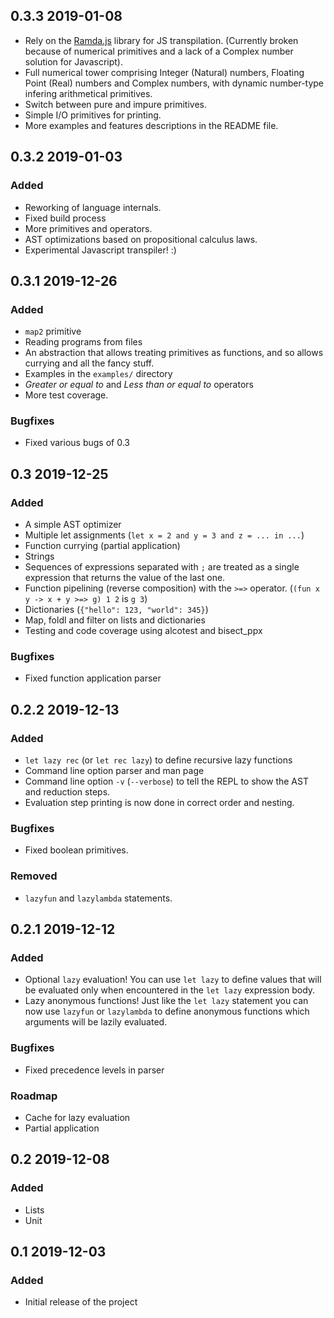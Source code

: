 ## 0.3.3 2019-01-08
- Rely on the [Ramda.js](https://ramdajs.com/) library for JS transpilation.
  (Currently broken because of numerical primitives and a lack of a Complex
  number solution for Javascript).
- Full numerical tower comprising Integer (Natural) numbers, Floating Point (Real) numbers and
  Complex numbers, with dynamic number-type infering arithmetical primitives.
- Switch between pure and impure primitives.
- Simple I/O primitives for printing.
- More examples and features descriptions in the README file.

## 0.3.2 2019-01-03
### Added 
- Reworking of language internals.
- Fixed build process
- More primitives and operators.
- AST optimizations based on propositional calculus laws.
- Experimental Javascript transpiler! :)  

## 0.3.1 2019-12-26
### Added
- `map2` primitive
- Reading programs from files
- An abstraction that allows treating primitives as functions, and so allows
  currying and all the fancy stuff.
- Examples in the `examples/` directory
- *Greater or equal to* and *Less than or equal to* operators
- More test coverage.
### Bugfixes
- Fixed various bugs of 0.3

## 0.3 2019-12-25
### Added
- A simple AST optimizer
- Multiple let assignments (`let x = 2 and y = 3 and z = ... in ...`)
- Function currying (partial application)
- Strings
- Sequences of expressions separated with `;` are treated as a single expression
  that returns the value of the last one.
- Function pipelining (reverse composition) with the `>=>` operator.
  (`(fun x y -> x + y >=> g) 1 2` is `g 3`)
- Dictionaries (`{"hello": 123, "world": 345}`)
- Map, foldl and filter on lists and dictionaries
- Testing and code coverage using alcotest and bisect_ppx
### Bugfixes
- Fixed function application parser

## 0.2.2 2019-12-13
### Added
- `let lazy rec` (or `let rec lazy`) to define recursive lazy functions
- Command line option parser and man page
- Command line option `-v` (`--verbose`) to tell the REPL to show the AST and
  reduction steps.
- Evaluation step printing is now done in correct order and nesting. 
### Bugfixes
- Fixed boolean primitives.
### Removed
- `lazyfun` and `lazylambda` statements.

## 0.2.1 2019-12-12
### Added
- Optional `lazy` evaluation! You can use `let lazy` to define values that will
  be evaluated only when encountered in the `let lazy` expression body.
- Lazy anonymous functions! Just like the `let lazy` statement you can now use
  `lazyfun` or `lazylambda` to define anonymous functions which arguments will
  be lazily evaluated.
### Bugfixes
- Fixed precedence levels in parser
### Roadmap
- Cache for lazy evaluation
- Partial application

## 0.2 2019-12-08
### Added
- Lists
- Unit

## 0.1 2019-12-03
### Added
- Initial release of the project